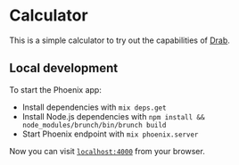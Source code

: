 # Calculator

This is a simple calculator to try out the capabilities of [Drab](https://tg.pl/drab).

## Local development

To start the Phoenix app:

  * Install dependencies with `mix deps.get`
  * Install Node.js dependencies with `npm install && node_modules/brunch/bin/brunch build`
  * Start Phoenix endpoint with `mix phoenix.server`

Now you can visit [`localhost:4000`](http://localhost:4000) from your browser.
